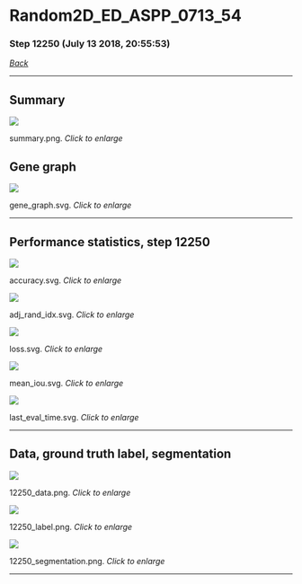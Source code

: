 # Random2D_ED_ASPP_0713_54

### Step 12250 (July 13 2018, 20:55:53)

[_Back_](..)

---

## Summary

<div class="images"><a href="media/summary.png"><img  src="media/summary.png" align="center"></a><p>summary.png. <i>Click to enlarge</i></p></div>

## Gene graph

<div class="images"><a href="media/gene_graph.svg"><img  src="media/gene_graph.svg" align="center"></a><p>gene_graph.svg. <i>Click to enlarge</i></p></div>

---

## Performance statistics, step 12250

<div class="images"><a href="media/accuracy.svg"><img class="mini" src="media/accuracy.svg" align="center"></a><p>accuracy.svg. <i>Click to enlarge</i></p></div>
<div class="images"><a href="media/adj_rand_idx.svg"><img class="mini" src="media/adj_rand_idx.svg" align="center"></a><p>adj_rand_idx.svg. <i>Click to enlarge</i></p></div>
<div class="images"><a href="media/loss.svg"><img class="mini" src="media/loss.svg" align="center"></a><p>loss.svg. <i>Click to enlarge</i></p></div>
<div class="images"><a href="media/mean_iou.svg"><img class="mini" src="media/mean_iou.svg" align="center"></a><p>mean_iou.svg. <i>Click to enlarge</i></p></div>
<div class="images"><a href="media/last_eval_time.svg"><img class="mini" src="media/last_eval_time.svg" align="center"></a><p>last_eval_time.svg. <i>Click to enlarge</i></p></div>

---

## Data, ground truth label, segmentation

<div class="images"><a href="media/12250_data.png"><img class="mini" src="media/12250_data.png" align="center"></a><p>12250_data.png. <i>Click to enlarge</i></p></div>
<div class="images"><a href="media/12250_label.png"><img class="mini" src="media/12250_label.png" align="center"></a><p>12250_label.png. <i>Click to enlarge</i></p></div>
<div class="images"><a href="media/12250_segmentation.png"><img class="mini" src="media/12250_segmentation.png" align="center"></a><p>12250_segmentation.png. <i>Click to enlarge</i></p></div>

---


